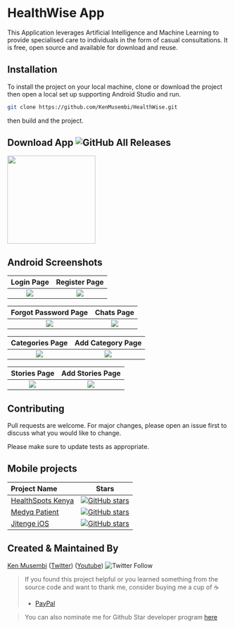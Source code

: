 # HealthWise App

This Application leverages Artificial Intelligence and Machine Learning to provide specialised care to individuals in the form of casual consultations. It is free, open source and available for download and reuse.

## Installation

To install the project on your local machine, clone or download the project then open a local set up supporting Android Studio and run.

```bash
git clone https://github.com/KenMusembi/HealthWise.git
```
then build and  the project.

## Download App ![GitHub All Releases](https://img.shields.io/github/downloads/KenMusembi/HospitalsKenyaAPP/total?color=green)
<a href="https://github.com/KenMusembi/HealthWise/blob/main/screenshots/HealthWise(v.0.0.1).apk?raw=true">
<img src="https://playerzon.com/asset/download.png" width="200"></img>
</a> 

## Android Screenshots

Login Page               |    Register Page
:-------------------------:|:-------------------------:
![](https://github.com/KenMusembi/HealthWise/blob/main/screenshots/Login.jpg)|![](https://github.com/KenMusembi/HealthWise/blob/main/screenshots/Register.jpg)

Forgot Password Page                 |    Chats Page
:-------------------------:|:-------------------------:
![](https://github.com/KenMusembi/HealthWise/blob/main/screenshots/ForgotPassword.jpg)|![](https://github.com/KenMusembi/HealthWise/blob/main/screenshots/Chats.jpg)

Categories Page                 |    Add Category Page
:-------------------------:|:-------------------------:
![](https://github.com/KenMusembi/HealthWise/blob/main/screenshots/Categories.jpg)|![](https://github.com/KenMusembi/HealthWise/blob/main/screenshots/AddCategory.jpg)

Stories Page                 |    Add Stories Page
:-------------------------:|:-------------------------:
![](https://github.com/KenMusembi/HealthWise/blob/main/screenshots/Stories.jpg)|![](https://github.com/KenMusembi/HealthWise/blob/main/screenshots/AddStories.jpg)

## Contributing
Pull requests are welcome. For major changes, please open an issue first to discuss what you would like to change.

Please make sure to update tests as appropriate.

## Mobile projects
Project Name        |Stars
:-------------------------|-------------------------
[HealthSpots Kenya](https://github.com/KenMusembi/HospitalsKenyaAPP)| [![GitHub stars](https://img.shields.io/github/stars/KenMusembi/HospitalsKenyaApp?style=social)](https://github.com/login?return_to=%2FKenMusembi%HospitalsKenyaAPP)
[Medyq Patient](https://github.com/KenMusembi/MedyqPatient)| [![GitHub stars](https://img.shields.io/github/stars/KenMusembi/MedyqPatient?style=social)](https://github.com/login?return_to=%2FKenMusembi%MedyqPatient)
[Jitenge iOS](https://github.com/KenMusembi/jitenge_ios)| [![GitHub stars](https://img.shields.io/github/stars/KenMusembi/jitenge_ios?style=social)](https://github.com/login?return_to=%2FKenMusembi%jitenge_ios)

## Created & Maintained By
[Ken Musembi](https://github.com/KenMusembi) ([Twitter](https://twitter.com/kenmunyao23)) ([Youtube](https://www.youtube.com/channel/UCZHrxsZeOV7WZJ6YQWuaRhw)) ![Twitter Follow](https://img.shields.io/twitter/follow/kenmunyao23?style=social)


> If you found this project helpful or you learned something from the source code and want to thank me, consider buying me a cup of :coffee:
>
> * [PayPal](https://paypal.me/KenMusembi/)


> You can also nominate me for Github Star developer program  [here](https://stars.github.com/nominate)
